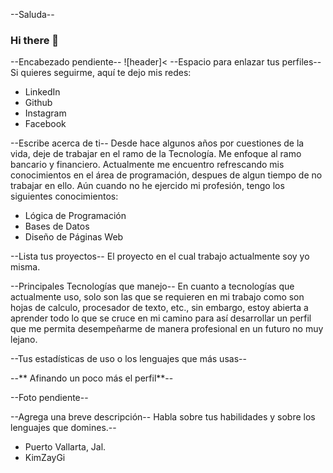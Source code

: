 --Saluda--
### Hi there 👋 

--Encabezado pendiente--
![header]<
--Espacio para enlazar tus perfiles--
Si quieres seguirme, aquí te dejo mis redes:

* LinkedIn
* Github
* Instagram
* Facebook

--Escribe acerca de ti--
Desde hace algunos años por cuestiones de la vida, deje de trabajar en el ramo de la Tecnología. Me enfoque al ramo bancario y financiero. Actualmente me encuentro refrescando mis conocimientos en el área de programación, despues de algun tiempo de no trabajar en ello. Aún cuando no he ejercido mi profesión, tengo los siguientes conocimientos:

* Lógica de Programación
* Bases de Datos
* Diseño de Páginas Web

--Lista tus proyectos--
El proyecto en el cual trabajo actualmente soy yo misma.

--Principales Tecnologías que manejo--
En cuanto a tecnologías que actualmente uso, solo son las que se requieren en mi trabajo como son hojas de calculo, procesador de texto, etc., sin embargo, estoy abierta a aprender todo lo que se cruce en mi camino para así desarrollar un perfil que me permita desempeñarme de manera profesional en un futuro no muy lejano.

--Tus estadísticas de uso o los lenguajes que más usas--

--** Afinando un poco más el perfil**--

--Foto pendiente--

--Agrega una breve descripción--
Habla sobre tus habilidades y sobre los lenguajes que domines.--

* Puerto Vallarta, Jal.
* KimZayGi





